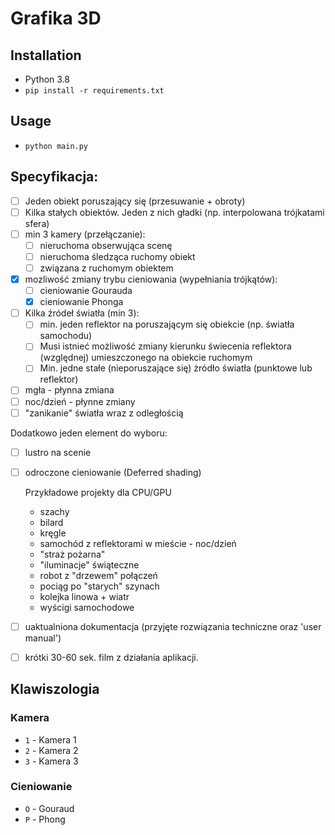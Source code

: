 # Grafika 3D

## Installation

- Python 3.8
- `pip install -r requirements.txt`

## Usage

- `python main.py`

## Specyfikacja:

- [ ] Jeden obiekt poruszający się (przesuwanie + obroty)
- [ ] Kilka stałych obiektów. Jeden z nich gładki (np. interpolowana trójkatami sfera)
- [ ] min 3 kamery (przełączanie):
    - [ ] nieruchoma obserwująca scenę
    - [ ] nieruchoma śledząca ruchomy obiekt
    - [ ] związana z ruchomym obiektem
- [x] mozliwość zmiany trybu cieniowania (wypełniania trójkątów):
    - [ ] cieniowanie Gourauda
    - [x] cieniowanie Phonga
- [ ] Kilka źródeł światła (min 3):
    - [ ] min. jeden reflektor na poruszającym się obiekcie (np. światła samochodu)
    - [ ] Musi istnieć możliwość zmiany kierunku świecenia reflektora (względnej) umieszczonego na obiekcie ruchomym
    - [ ] Min. jedne stałe (nieporuszające się) żródło światła (punktowe lub reflektor)
- [ ] mgła - płynna zmiana
- [ ] noc/dzień - płynne zmiany
- [ ] "zanikanie" światła wraz z odległością

Dodatkowo jeden element do wyboru:
- [ ] lustro na scenie 
- [ ] odroczone cieniowanie (Deferred shading)


    Przykładowe projekty dla CPU/GPU
    
    - szachy
    - bilard
    - kręgle
    - samochód z reflektorami w mieście - noc/dzień
    - "straż pożarna"
    - "iluminacje" świąteczne
    - robot z "drzewem" połączeń
    - pociąg po "starych" szynach
    - kolejka linowa + wiatr
    - wyścigi samochodowe

- [ ] uaktualniona dokumentacja (przyjęte rozwiązania techniczne oraz 'user manual')
- [ ] krótki 30-60 sek. film z działania aplikacji.

## Klawiszologia

### Kamera

- `1` - Kamera 1
- `2` - Kamera 2
- `3` - Kamera 3
  
### Cieniowanie

- `O` - Gouraud
- `P` - Phong